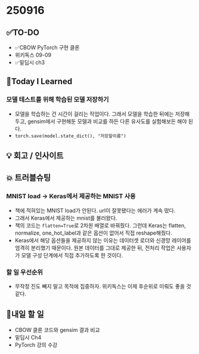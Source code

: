 # 250916
## ✅TO-DO
- ✅CBOW PyTorch 구현 클론
- 위키독스 09-09
- ✅밑딥시 ch3

## 📌Today I Learned
### 모델 테스트를 위해 학습된 모델 저장하기
- 모델을 학습하는 건 시간이 걸리는 작업이다. 그래서 모델을 학습한 뒤에는 저장해두고, gensim에서 구현해둔 모델과 비교를 하든 다른 유사도를 실험해보든 해야 된다.
- ```torch.save(model.state_dict(), "저장할이름")```

## 💡 회고 / 인사이트

## 💥 트러블슈팅
### MNIST load -> Keras에서 제공하는 MNIST 사용
- 책에 적혀있는 MNIST load가 안된다. url이 잘못됐다는 에러가 계속 떴다.
- 그래서 Keras에서 제공하는 mnist를 불러왔다.
- 책의 코드는 ```flatten=True```로 2차원 배열로 바꿔줬다. 그런데 Keras는 flatten, normalize, one_hot_label과 같은 옵션이 없어서 직접 reshape해줬다.
- Keras에서 해당 옵션들을 제공하지 않는 이유는 데이터셋 로더와 신경망 레이어를 엄격히 분리했기 때문이다. 원본 데이터를 그대로 제공한 뒤, 전처리 작업은 사용자가 모델 구성 단계에서 직접 추가하도록 한 것이다.

### 할 일 우선순위
- 무작정 진도 빼지 말고 목적에 집중하자. 위키독스는 이제 후순위로 미뤄도 좋을 것 같다.

## 🍩내일 할 일
- CBOW 클론 코드와 gensim 결과 비교
- 밑딥시 Ch4
- PyTorch 강의 수강